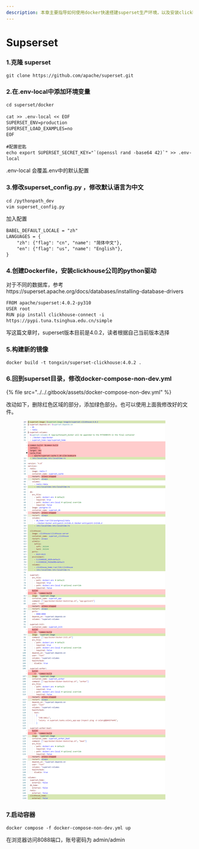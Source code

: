 ```yaml
---
description: 本章主要指导如何使用docker快速搭建superset生产环境，以及安装clickhouse连接器驱动。
---
```


# Supserset

### 1.克隆 superset

```
git clone https://github.com/apache/superset.git
```

### 2.在.env-local中添加环境变量&#x20;

```
cd superset/docker

cat >> .env-local << EOF
SUPERSET_ENV=production
SUPERSET_LOAD_EXAMPLES=no
EOF

#配置密匙
echo export SUPERSET_SECRET_KEY="`(openssl rand -base64 42)`" >> .env-local 
```

.env-local 会覆盖.env中的默认配置

### 3.修改superset\_config.py ，修改默认语言为中文

```
cd /pythonpath_dev
vim superset_config.py
```

加入配置

```
BABEL_DEFAULT_LOCALE = "zh"
LANGUAGES = {
    "zh": {"flag": "cn", "name": "简体中文"},
    "en": {"flag": "us", "name": "English"},
} 
```

### 4.创建Dockerfile，安装clickhouse公司的python驱动

对于不同的数据库，参考https://superset.apache.org/docs/databases/installing-database-drivers

```
FROM apache/superset:4.0.2-py310
USER root
RUN pip install clickhouse-connect -i https://pypi.tuna.tsinghua.edu.cn/simple
```

写这篇文章时，superset版本目前是4.0.2，读者根据自己当前版本选择

### 5.构建新的镜像

```
docker build -t tongxin/superset-clickhouse:4.0.2 .
```

### 6.回到superset目录，修改docker-compose-non-dev.yml

{% file src="../../.gitbook/assets/docker-compose-non-dev.yml" %}

改动如下，删除红色区域的部分，添加绿色部分。也可以使用上面我修改好的文件。

<figure><img src="../../.gitbook/assets/image (3) (1).png" alt=""><figcaption></figcaption></figure>

### 7.启动容器

```
docker compose -f docker-compose-non-dev.yml up
```

在浏览器访问8088端口，账号密码为 admin/admin





